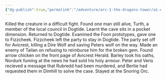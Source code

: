 ```yaml
---
{"dg-publish":true,"permalink":"/adventure/arc-1-the-dragons-tower/a1-e7/"}
---
```


Killed the creature in a difficult fight. Found one man still alive, Turth, a member of the local council in Dogtide. Learnt the cave sits in a pocket dimension. Returned to Dogtide. Examined the Foon prototypes, gave one to Fizzcheek. Fizzcheek left the party to stay in Dogtide. The party set off for Avicrest, killing a Dire Wolf and saving Peters wolf on the way. Made an enemy of Tailan on refusing to reimburse him for the broken gem. Found arrow chicken on the front page of Avicrest Herald. Barley took his oaths, Nordurk fuming at the news he had sold his holy armour. Peter and Veris recieved a message that Rubredd had been murdered, and Bertie had requested them in Dimhill to solve the case. Stayed at the Snoring Orc.